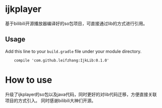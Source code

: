 # ijkplayer
基于bilibili开源播放器编译好的so包项目，可直接通过lib的方式进行引用。
## Usage
Add this line to your `build.gradle` file under your module directory. 
```
    compile 'com.github.leifzhang:IjkLib:0.1.0'
```
# How to use
升级了ijkplayer的so包以及java代码，同时更好的对lib代码迁移，方便直接关联项目的方式引入。
同时感谢bilibili大神们开源。